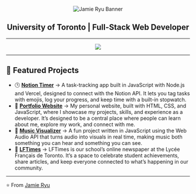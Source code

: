 <p align="center">
  <img src="./readme-banner.png" alt="Jamie Ryu Banner" />
</p>
<h2 align="center"> University of Toronto | Full-Stack Web Developer</h2>

---
<p align="center">
  <img src="https://skillicons.dev/icons?i=js,ts,html,css,react,nodejs,express,py,java,git,figma,photoshop,docker,vscode,vercel" />
</p>

---

## 🌟 Featured Projects  

- 🕒 **[Notion Timer](#)** → A task-tracking app built in JavaScript with Node.js and Vercel, designed to connect with the Notion API. It lets you tag tasks with emojis, log your progress, and keep time with a built-in stopwatch.
- 🎨 **[Portfolio Website](https://jamieryus.com/)** → My personal website, built with HTML, CSS, and JavaScript, where I showcase my projects, skills, and experience as a developer. It’s designed to be a central place where people can learn about me, explore my work, and connect with me.
- 🎵 **[Music Visualizer](#)** → A fun project written in JavaScript using the Web Audio API that turns audio into visuals in real time, making music both something you can hear and something you can see.
- 🤖 **[LFTimes](#)** → LFTimes is our school’s online newspaper at the Lycée Français de Toronto. It’s a space to celebrate student achievements, share articles, and keep everyone connected to what’s happening in our community.

---

⭐️ From [Jamie Ryu](https://github.com/mijnap1)
